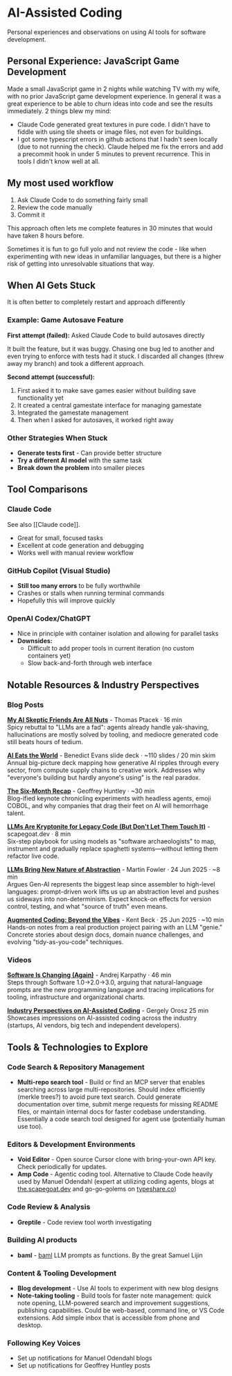 # AI-Assisted Coding

Personal experiences and observations on using AI tools for software development.

## Personal Experience: JavaScript Game Development

Made a small JavaScript game in 2 nights while watching TV with my wife, with no prior JavaScript game development experience. In general it was a great experience to be able to churn ideas into code and see the results immediately. 2 things blew my mind:

- Claude Code generated great textures in pure code. I didn't have to fiddle with using tile sheets or image files, not even for buildings.
- I got some typescript errors in github actions that I hadn't seen locally (due to not running the check). Claude helped me fix the errors and add a precommit hook in under 5 minutes to prevent recurrence. This in tools I didn't know well at all.

## My most used workflow

1. Ask Claude Code to do something fairly small
2. Review the code manually
3. Commit it

This approach often lets me complete features in 30 minutes that would have taken 8 hours before.

Sometimes it is fun to go full yolo and not review the code - like when experimenting with new ideas in unfamiliar languages, but there is a higher risk of getting into unresolvable situations that way.

## When AI Gets Stuck

It is often better to completely restart and approach differently

### Example: Game Autosave Feature

**First attempt (failed):** Asked Claude Code to build autosaves directly

It built the feature, but it was buggy. Chasing one bug led to another and even trying to enforce with tests had it stuck.
I discarded all changes (threw away my branch) and took a different approach.

**Second attempt (successful):**

1. First asked it to make save games easier without building save functionality yet
2. It created a central gamestate interface for managing gamestate
3. Integrated the gamestate management
4. Then when I asked for autosaves, it worked right away

### Other Strategies When Stuck

- **Generate tests first** - Can provide better structure
- **Try a different AI model** with the same task
- **Break down the problem** into smaller pieces

## Tool Comparisons

### Claude Code

See also [[Claude code]].

- Great for small, focused tasks
- Excellent at code generation and debugging
- Works well with manual review workflow

### GitHub Copilot (Visual Studio)

- **Still too many errors** to be fully worthwhile
- Crashes or stalls when running terminal commands
- Hopefully this will improve quickly

### OpenAI Codex/ChatGPT

- Nice in principle with container isolation and allowing for parallel tasks
- **Downsides:**
  - Difficult to add proper tools in current iteration (no custom containers yet)
  - Slow back-and-forth through web interface

## Notable Resources & Industry Perspectives

### Blog Posts

**[My AI Skeptic Friends Are All Nuts](https://fly.io)** - Thomas Ptacek · 16 min  
Spicy rebuttal to "LLMs are a fad": agents already handle yak-shaving, hallucinations are mostly solved by tooling, and mediocre generated code still beats hours of tedium.

**[AI Eats the World](https://ben-evans.com)** - Benedict Evans slide deck · ~110 slides / 20 min skim  
Annual big-picture deck mapping how generative AI ripples through every sector, from compute supply chains to creative work. Addresses why "everyone's building but hardly anyone's using" is the real paradox.

**[The Six-Month Recap](https://ghuntley.com)** - Geoffrey Huntley · ~30 min  
Blog-ified keynote chronicling experiments with headless agents, emoji COBOL, and why companies that drag their feet on AI will hemorrhage talent.

**[LLMs Are Kryptonite for Legacy Code (But Don't Let Them Touch It)](https://the.scapegoat.dev)** - scapegoat.dev · 8 min  
Six-step playbook for using models as "software archaeologists" to map, instrument and gradually replace spaghetti systems—without letting them refactor live code.

**[LLMs Bring New Nature of Abstraction](https://martinfowler.com)** - Martin Fowler · 24 Jun 2025 · ~8 min  
Argues Gen-AI represents the biggest leap since assembler to high-level languages: prompt-driven work lifts us up an abstraction level and pushes us sideways into non-determinism. Expect knock-on effects for version control, testing, and what "source of truth" even means.

**[Augmented Coding: Beyond the Vibes](https://tidyfirst.substack.com)** - Kent Beck · 25 Jun 2025 · ~10 min  
Hands-on notes from a real production project pairing with an LLM "genie." Concrete stories about design docs, domain nuance challenges, and evolving "tidy-as-you-code" techniques.

### Videos

**[Software Is Changing (Again)](https://youtube.com)** - Andrej Karpathy · 46 min  
Steps through Software 1.0→2.0→3.0, arguing that natural-language prompts are the new programming language and tracing implications for tooling, infrastructure and organizational charts.

**[Industry Perspectives on AI-Assisted Coding](https://www.youtube.com/watch?v=EO3_qN_Ynsk)**  - Gergely Orosz 25 min
Showcases impressions on AI-assisted coding across the industry (startups, AI vendors, big tech and independent developers).

## Tools & Technologies to Explore

### Code Search & Repository Management

- **Multi-repo search tool** - Build or find an MCP server that enables searching across large multi-repositories. Should index efficiently (merkle trees?) to avoid pure text search. Could generate documentation over time, submit merge requests for missing README files, or maintain internal docs for faster codebase understanding. Essentially a code search tool designed for agent use (potentially human use too).

### Editors & Development Environments

- **Void Editor** - Open source Cursor clone with bring-your-own API key. Check periodically for updates.
- **Amp Code** - Agentic coding tool. Alternative to Claude Code heavily used by Manuel Odendahl (expert at utilizing coding agents, blogs at [the.scapegoat.dev](https://the.scapegoat.dev/) and go-go-golems on [typeshare.co](https://typeshare.co/go-go-golems))

### Code Review & Analysis

- **Greptile** - Code review tool worth investigating

### Building AI products

- **baml** - [baml](https://github.com/BoundaryML/baml) LLM prompts as functions. By the great Samuel Lijin

### Content & Tooling Development

- **Blog development** - Use AI tools to experiment with new blog designs
- **Note-taking tooling** - Build tools for faster note management: quick note opening, LLM-powered search and improvement suggestions, publishing capabilities. Could be web-based, command line, or VS Code extensions. Add simple inbox that is accessible from phone and desktop.

### Following Key Voices

- Set up notifications for Manuel Odendahl blogs
- Set up notifications for Geoffrey Huntley posts
